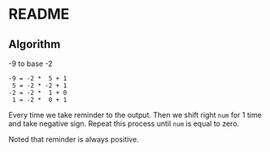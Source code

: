 # README

## Algorithm

-9 to base -2

```
-9 = -2 *  5 + 1
 5 = -2 * -2 + 1
-2 = -2 *  1 + 0
 1 = -2 *  0 + 1
```

Every time we take reminder to the output. Then we shift right `num` for 1 time and take negative sign. Repeat this process until `num` is equal to zero.

Noted that reminder is always positive.
